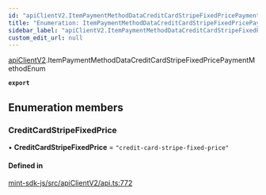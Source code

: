 ```yaml
---
id: "apiClientV2.ItemPaymentMethodDataCreditCardStripeFixedPricePaymentMethodEnum"
title: "Enumeration: ItemPaymentMethodDataCreditCardStripeFixedPricePaymentMethodEnum"
sidebar_label: "apiClientV2.ItemPaymentMethodDataCreditCardStripeFixedPricePaymentMethodEnum"
custom_edit_url: null
---
```


[apiClientV2](../modules/apiClientV2).ItemPaymentMethodDataCreditCardStripeFixedPricePaymentMethodEnum

**`export`**

## Enumeration members

### CreditCardStripeFixedPrice

• **CreditCardStripeFixedPrice** = `"credit-card-stripe-fixed-price"`

#### Defined in

[mint-sdk-js/src/apiClientV2/api.ts:772](https://github.com/KyuzanInc/mint-sdk-js/blob/d2ac52e/src/apiClientV2/api.ts#L772)
